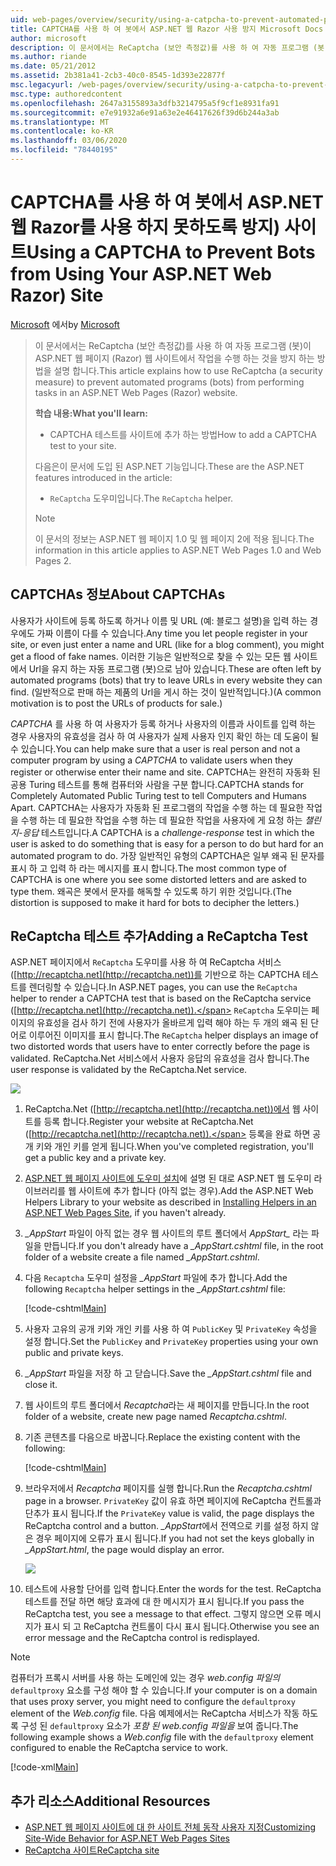 ```yaml
---
uid: web-pages/overview/security/using-a-catpcha-to-prevent-automated-programs-bots-from-using-your-aspnet-web-site
title: CAPTCHA를 사용 하 여 봇에서 ASP.NET 웹 Razor 사용 방지 Microsoft Docs
author: microsoft
description: 이 문서에서는 ReCaptcha (보안 측정값)를 사용 하 여 자동 프로그램 (봇)이 ASP.NET 웹 페이지 (Razor)에서 작업을 수행 하지 못하도록 방지 하는 방법을 설명 합니다.
ms.author: riande
ms.date: 05/21/2012
ms.assetid: 2b381a41-2cb3-40c0-8545-1d393e22877f
msc.legacyurl: /web-pages/overview/security/using-a-catpcha-to-prevent-automated-programs-bots-from-using-your-aspnet-web-site
msc.type: authoredcontent
ms.openlocfilehash: 2647a3155893a3dfb3214795a5f9cf1e8931fa91
ms.sourcegitcommit: e7e91932a6e91a63e2e46417626f39d6b244a3ab
ms.translationtype: MT
ms.contentlocale: ko-KR
ms.lasthandoff: 03/06/2020
ms.locfileid: "78440195"
---
```

# <a name="using-a-captcha-to-prevent-bots-from-using-your-aspnet-web-razor-site"></a><span data-ttu-id="9dd27-103">CAPTCHA를 사용 하 여 봇에서 ASP.NET 웹 Razor를 사용 하지 못하도록 방지) 사이트</span><span class="sxs-lookup"><span data-stu-id="9dd27-103">Using a CAPTCHA to Prevent Bots from Using Your ASP.NET Web Razor) Site</span></span>

<span data-ttu-id="9dd27-104">[Microsoft](https://github.com/microsoft) 에서</span><span class="sxs-lookup"><span data-stu-id="9dd27-104">by [Microsoft](https://github.com/microsoft)</span></span>

> <span data-ttu-id="9dd27-105">이 문서에서는 ReCaptcha (보안 측정값)를 사용 하 여 자동 프로그램 (봇)이 ASP.NET 웹 페이지 (Razor) 웹 사이트에서 작업을 수행 하는 것을 방지 하는 방법을 설명 합니다.</span><span class="sxs-lookup"><span data-stu-id="9dd27-105">This article explains how to use ReCaptcha (a security measure) to prevent automated programs (bots) from performing tasks in an ASP.NET Web Pages (Razor) website.</span></span>
> 
> <span data-ttu-id="9dd27-106">**학습 내용:**</span><span class="sxs-lookup"><span data-stu-id="9dd27-106">**What you'll learn:**</span></span> 
> 
> - <span data-ttu-id="9dd27-107">CAPTCHA 테스트를 사이트에 추가 하는 방법</span><span class="sxs-lookup"><span data-stu-id="9dd27-107">How to add a CAPTCHA test to your site.</span></span>
> 
> <span data-ttu-id="9dd27-108">다음은이 문서에 도입 된 ASP.NET 기능입니다.</span><span class="sxs-lookup"><span data-stu-id="9dd27-108">These are the ASP.NET features introduced in the article:</span></span>
> 
> - <span data-ttu-id="9dd27-109">`ReCaptcha` 도우미입니다.</span><span class="sxs-lookup"><span data-stu-id="9dd27-109">The `ReCaptcha` helper.</span></span>
> 
> > [!NOTE]
> > <span data-ttu-id="9dd27-110">이 문서의 정보는 ASP.NET 웹 페이지 1.0 및 웹 페이지 2에 적용 됩니다.</span><span class="sxs-lookup"><span data-stu-id="9dd27-110">The information in this article applies to ASP.NET Web Pages 1.0 and Web Pages 2.</span></span>

## <a name="about-captchas"></a><span data-ttu-id="9dd27-111">CAPTCHAs 정보</span><span class="sxs-lookup"><span data-stu-id="9dd27-111">About CAPTCHAs</span></span>

<span data-ttu-id="9dd27-112">사용자가 사이트에 등록 하도록 하거나 이름 및 URL (예: 블로그 설명)을 입력 하는 경우에도 가짜 이름이 다를 수 있습니다.</span><span class="sxs-lookup"><span data-stu-id="9dd27-112">Any time you let people register in your site, or even just enter a name and URL (like for a blog comment), you might get a flood of fake names.</span></span> <span data-ttu-id="9dd27-113">이러한 기능은 일반적으로 찾을 수 있는 모든 웹 사이트에서 Url을 유지 하는 자동 프로그램 (봇)으로 남아 있습니다.</span><span class="sxs-lookup"><span data-stu-id="9dd27-113">These are often left by automated programs (bots) that try to leave URLs in every website they can find.</span></span> <span data-ttu-id="9dd27-114">(일반적으로 판매 하는 제품의 Url을 게시 하는 것이 일반적입니다.)</span><span class="sxs-lookup"><span data-stu-id="9dd27-114">(A common motivation is to post the URLs of products for sale.)</span></span>

<span data-ttu-id="9dd27-115">*CAPTCHA* 를 사용 하 여 사용자가 등록 하거나 사용자의 이름과 사이트를 입력 하는 경우 사용자의 유효성을 검사 하 여 사용자가 실제 사용자 인지 확인 하는 데 도움이 될 수 있습니다.</span><span class="sxs-lookup"><span data-stu-id="9dd27-115">You can help make sure that a user is real person and not a computer program by using a *CAPTCHA* to validate users when they register or otherwise enter their name and site.</span></span> <span data-ttu-id="9dd27-116">CAPTCHA는 완전히 자동화 된 공용 Turing 테스트를 통해 컴퓨터와 사람을 구분 합니다.</span><span class="sxs-lookup"><span data-stu-id="9dd27-116">CAPTCHA stands for Completely Automated Public Turing test to tell Computers and Humans Apart.</span></span> <span data-ttu-id="9dd27-117">CAPTCHA는 사용자가 자동화 된 프로그램의 작업을 수행 하는 데 필요한 작업을 수행 하는 데 필요한 작업을 수행 하는 데 필요한 작업을 사용자에 게 요청 하는 *챌린지-응답* 테스트입니다.</span><span class="sxs-lookup"><span data-stu-id="9dd27-117">A CAPTCHA is a *challenge-response* test in which the user is asked to do something that is easy for a person to do but hard for an automated program to do.</span></span> <span data-ttu-id="9dd27-118">가장 일반적인 유형의 CAPTCHA은 일부 왜곡 된 문자를 표시 하 고 입력 하 라는 메시지를 표시 합니다.</span><span class="sxs-lookup"><span data-stu-id="9dd27-118">The most common type of CAPTCHA is one where you see some distorted letters and are asked to type them.</span></span> <span data-ttu-id="9dd27-119">왜곡은 봇에서 문자를 해독할 수 있도록 하기 위한 것입니다.</span><span class="sxs-lookup"><span data-stu-id="9dd27-119">(The distortion is supposed to make it hard for bots to decipher the letters.)</span></span>

## <a name="adding-a-recaptcha-test"></a><span data-ttu-id="9dd27-120">ReCaptcha 테스트 추가</span><span class="sxs-lookup"><span data-stu-id="9dd27-120">Adding a ReCaptcha Test</span></span>

<span data-ttu-id="9dd27-121">ASP.NET 페이지에서 `ReCaptcha` 도우미를 사용 하 여 ReCaptcha 서비스 ([http://recaptcha.net](http://recaptcha.net))를 기반으로 하는 CAPTCHA 테스트를 렌더링할 수 있습니다.</span><span class="sxs-lookup"><span data-stu-id="9dd27-121">In ASP.NET pages, you can use the `ReCaptcha` helper to render a CAPTCHA test that is based on the ReCaptcha service ([http://recaptcha.net](http://recaptcha.net)).</span></span> <span data-ttu-id="9dd27-122">`ReCaptcha` 도우미는 페이지의 유효성을 검사 하기 전에 사용자가 올바르게 입력 해야 하는 두 개의 왜곡 된 단어로 이루어진 이미지를 표시 합니다.</span><span class="sxs-lookup"><span data-stu-id="9dd27-122">The `ReCaptcha` helper displays an image of two distorted words that users have to enter correctly before the page is validated.</span></span> <span data-ttu-id="9dd27-123">ReCaptcha.Net 서비스에서 사용자 응답의 유효성을 검사 합니다.</span><span class="sxs-lookup"><span data-stu-id="9dd27-123">The user response is validated by the ReCaptcha.Net service.</span></span>

![](using-a-catpcha-to-prevent-automated-programs-bots-from-using-your-aspnet-web-site/_static/image1.jpg)

1. <span data-ttu-id="9dd27-124">ReCaptcha.Net ([http://recaptcha.net](http://recaptcha.net))에서 웹 사이트를 등록 합니다.</span><span class="sxs-lookup"><span data-stu-id="9dd27-124">Register your website at ReCaptcha.Net ([http://recaptcha.net](http://recaptcha.net)).</span></span> <span data-ttu-id="9dd27-125">등록을 완료 하면 공개 키와 개인 키를 얻게 됩니다.</span><span class="sxs-lookup"><span data-stu-id="9dd27-125">When you've completed registration, you'll get a public key and a private key.</span></span>
2. <span data-ttu-id="9dd27-126">[ASP.NET 웹 페이지 사이트에 도우미 설치](https://go.microsoft.com/fwlink/?LinkId=252372)에 설명 된 대로 ASP.NET 웹 도우미 라이브러리를 웹 사이트에 추가 합니다 (아직 없는 경우).</span><span class="sxs-lookup"><span data-stu-id="9dd27-126">Add the ASP.NET Web Helpers Library to your website as described in [Installing Helpers in an ASP.NET Web Pages Site](https://go.microsoft.com/fwlink/?LinkId=252372), if you haven't already.</span></span>
3. <span data-ttu-id="9dd27-127">*\_AppStart* 파일이 아직 없는 경우 웹 사이트의 루트 폴더에서 *AppStart\_* 라는 파일을 만듭니다.</span><span class="sxs-lookup"><span data-stu-id="9dd27-127">If you don't already have a *\_AppStart.cshtml* file, in the root folder of a website create a file named *\_AppStart.cshtml*.</span></span>
4. <span data-ttu-id="9dd27-128">다음 `Recaptcha` 도우미 설정을 *\_AppStart* 파일에 추가 합니다.</span><span class="sxs-lookup"><span data-stu-id="9dd27-128">Add the following `Recaptcha` helper settings in the *\_AppStart.cshtml* file:</span></span> 

    [!code-cshtml[Main](using-a-catpcha-to-prevent-automated-programs-bots-from-using-your-aspnet-web-site/samples/sample1.cshtml?highlight=6-7)]
5. <span data-ttu-id="9dd27-129">사용자 고유의 공개 키와 개인 키를 사용 하 여 `PublicKey` 및 `PrivateKey` 속성을 설정 합니다.</span><span class="sxs-lookup"><span data-stu-id="9dd27-129">Set the `PublicKey` and `PrivateKey` properties using your own public and private keys.</span></span>
6. <span data-ttu-id="9dd27-130">*\_AppStart* 파일을 저장 하 고 닫습니다.</span><span class="sxs-lookup"><span data-stu-id="9dd27-130">Save the *\_AppStart.cshtml* file and close it.</span></span>
7. <span data-ttu-id="9dd27-131">웹 사이트의 루트 폴더에서 *Recaptcha*라는 새 페이지를 만듭니다.</span><span class="sxs-lookup"><span data-stu-id="9dd27-131">In the root folder of a website, create new page named *Recaptcha.cshtml*.</span></span>
8. <span data-ttu-id="9dd27-132">기존 콘텐츠를 다음으로 바꿉니다.</span><span class="sxs-lookup"><span data-stu-id="9dd27-132">Replace the existing content with the following:</span></span> 

    [!code-cshtml[Main](using-a-catpcha-to-prevent-automated-programs-bots-from-using-your-aspnet-web-site/samples/sample2.cshtml)]
9. <span data-ttu-id="9dd27-133">브라우저에서 *Recaptcha* 페이지를 실행 합니다.</span><span class="sxs-lookup"><span data-stu-id="9dd27-133">Run the *Recaptcha.cshtml* page in a browser.</span></span> <span data-ttu-id="9dd27-134">`PrivateKey` 값이 유효 하면 페이지에 ReCaptcha 컨트롤과 단추가 표시 됩니다.</span><span class="sxs-lookup"><span data-stu-id="9dd27-134">If the `PrivateKey` value is valid, the page displays the ReCaptcha control and a button.</span></span> <span data-ttu-id="9dd27-135">*\_AppStart*에서 전역으로 키를 설정 하지 않은 경우 페이지에 오류가 표시 됩니다.</span><span class="sxs-lookup"><span data-stu-id="9dd27-135">If you had not set the keys globally in *\_AppStart.html*, the page would display an error.</span></span> 

    ![](using-a-catpcha-to-prevent-automated-programs-bots-from-using-your-aspnet-web-site/_static/image1.png)
10. <span data-ttu-id="9dd27-136">테스트에 사용할 단어를 입력 합니다.</span><span class="sxs-lookup"><span data-stu-id="9dd27-136">Enter the words for the test.</span></span> <span data-ttu-id="9dd27-137">ReCaptcha 테스트를 전달 하면 해당 효과에 대 한 메시지가 표시 됩니다.</span><span class="sxs-lookup"><span data-stu-id="9dd27-137">If you pass the ReCaptcha test, you see a message to that effect.</span></span> <span data-ttu-id="9dd27-138">그렇지 않으면 오류 메시지가 표시 되 고 ReCaptcha 컨트롤이 다시 표시 됩니다.</span><span class="sxs-lookup"><span data-stu-id="9dd27-138">Otherwise you see an error message and the ReCaptcha control is redisplayed.</span></span>

> [!NOTE]
> <span data-ttu-id="9dd27-139">컴퓨터가 프록시 서버를 사용 하는 도메인에 있는 경우 *web.config 파일의* `defaultproxy` 요소를 구성 해야 할 수 있습니다.</span><span class="sxs-lookup"><span data-stu-id="9dd27-139">If your computer is on a domain that uses proxy server, you might need to configure the `defaultproxy` element of the *Web.config* file.</span></span> <span data-ttu-id="9dd27-140">다음 예제에서는 ReCaptcha 서비스가 작동 하도록 구성 된 `defaultproxy` 요소가 *포함 된 web.config 파일을* 보여 줍니다.</span><span class="sxs-lookup"><span data-stu-id="9dd27-140">The following example shows a *Web.config* file with the `defaultproxy` element configured to enable the ReCaptcha service to work.</span></span>
> 
> [!code-xml[Main](using-a-catpcha-to-prevent-automated-programs-bots-from-using-your-aspnet-web-site/samples/sample3.xml)]

<a id="Additional_Resources"></a>
## <a name="additional-resources"></a><span data-ttu-id="9dd27-141">추가 리소스</span><span class="sxs-lookup"><span data-stu-id="9dd27-141">Additional Resources</span></span>

- [<span data-ttu-id="9dd27-142">ASP.NET 웹 페이지 사이트에 대 한 사이트 전체 동작 사용자 지정</span><span class="sxs-lookup"><span data-stu-id="9dd27-142">Customizing Site-Wide Behavior for ASP.NET Web Pages Sites</span></span>](https://go.microsoft.com/fwlink/?LinkId=202906)
- [<span data-ttu-id="9dd27-143">ReCaptcha 사이트</span><span class="sxs-lookup"><span data-stu-id="9dd27-143">ReCaptcha site</span></span>](https://www.google.com/recaptcha)
